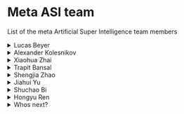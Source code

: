 # Meta ASI team
List of the meta Artificial Super Intelligence team members

<details>
<summary>Lucas Beyer</summary>
  
- [Website](https://lucasb.eyer.be/)
- [Google Scholar](https://scholar.google.com/citations?user=p2gwhK4AAAAJ&hl=fr)
- [LinkedIn](https://www.linkedin.com/in/lucas-beyer-7148709b/?originalSubdomain=ch)

</details>

<details>
<summary>Alexander Kolesnikov</summary>
  
- [Website](https://kolesnikov.ch/) (doesn't work anymore)
- [Google Scholar](https://scholar.google.com/citations?user=H9I0CVwAAAAJ&hl=en)
- [LinkedIn](https://www.linkedin.com/in/alexaderkolesnikov/?originalSubdomain=ch)

</details>

<details>
<summary>Xiaohua Zhai</summary>
  
- [Website](https://sites.google.com/view/xzhai)
- [Google Scholar](https://scholar.google.com/citations?user=8gruapYAAAAJ&hl=en)
- [LinkedIn](https://www.linkedin.com/in/xiaohua-zhai-4a0a37a1/)
  
</details>

<details>
<summary>Trapit Bansal</summary>
  
- [Website](https://trapitbansal.com/)
- [Google Scholar](https://scholar.google.com/citations?user=hHPeXmYAAAAJ&hl=en)
- [LinkedIn](https://www.linkedin.com/in/trapit-bansal-646a3451/)
  
</details>

<details>
<summary>Shengjia Zhao</summary>
  
- [Website](https://szhao.me/) (strange site, possibly hacked)
- [Google Scholar](https://scholar.google.com/citations?user=bMoauM4AAAAJ&hl=en)
- [LinkedIn](https://www.linkedin.com/in/shengjia-zhao/)
  
</details>

<details>
<summary>Jiahui Yu</summary>
  
- [Website](https://jiahuiyu.com/)
- [Google Scholar](https://scholar.google.com/citations?user=-CLCMk4AAAAJ&hl=en&oi=sra)
- [LinkedIn](https://www.linkedin.com/in/jhyuxm/)
  
</details>

<details>
<summary>Shuchao Bi</summary>
  
- Website - didn't find
- [Google Scholar](https://scholar.google.com/citations?user=6egQH44AAAAJ&hl=en)
- [LinkedIn](https://www.linkedin.com/in/shuchaobi/)
  
</details>

<details>
<summary>Hongyu Ren</summary>
  
- [Website](http://hyren.me/)
- [Google Scholar](https://scholar.google.com/citations?user=cbuy0ocAAAAJ&hl=zh-CN)
- [LinkedIn](https://www.linkedin.com/in/hongyu-ren-566098155/)
  
</details>

<details>
<summary>Whos next?</summary>
  
- Website
- Google Scholar
- LinkedIn
  
</details>
